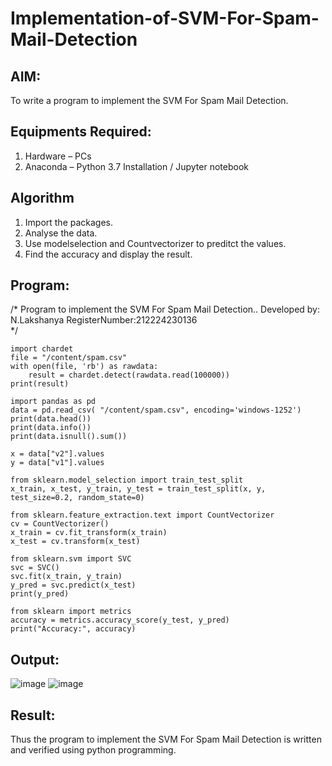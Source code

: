 # Implementation-of-SVM-For-Spam-Mail-Detection

## AIM:
To write a program to implement the SVM For Spam Mail Detection.

## Equipments Required:
1. Hardware – PCs
2. Anaconda – Python 3.7 Installation / Jupyter notebook

## Algorithm
1. Import the packages.
2. Analyse the data.
3. Use modelselection and Countvectorizer to preditct the values.
4. Find the accuracy and display the result.


## Program:

/*
Program to implement the SVM For Spam Mail Detection..
Developed by: N.Lakshanya
RegisterNumber:212224230136  
*/
```
import chardet
file = "/content/spam.csv"
with open(file, 'rb') as rawdata:
    result = chardet.detect(rawdata.read(100000))
print(result)
```
```
import pandas as pd
data = pd.read_csv( "/content/spam.csv", encoding='windows-1252')
print(data.head())
print(data.info())
print(data.isnull().sum())
```
```
x = data["v2"].values
y = data["v1"].values
```
```
from sklearn.model_selection import train_test_split
x_train, x_test, y_train, y_test = train_test_split(x, y, test_size=0.2, random_state=0)
```
```
from sklearn.feature_extraction.text import CountVectorizer
cv = CountVectorizer()
x_train = cv.fit_transform(x_train)
x_test = cv.transform(x_test)
```
```
from sklearn.svm import SVC
svc = SVC()
svc.fit(x_train, y_train)
y_pred = svc.predict(x_test)
print(y_pred)
```
```
from sklearn import metrics
accuracy = metrics.accuracy_score(y_test, y_pred)
print("Accuracy:", accuracy)
```
## Output:

![image](https://github.com/user-attachments/assets/8298b741-d209-40dd-ad4c-e77067057773)
![image](https://github.com/user-attachments/assets/248fb8cb-aa09-496e-b36d-0f0727177dbf)


## Result:
Thus the program to implement the SVM For Spam Mail Detection is written and verified using python programming.
